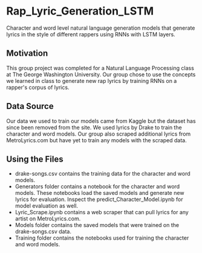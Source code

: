 # Rap_Lyric_Generation_LSTM
Character and word level natural language generation models that generate lyrics in the style of different rappers using RNNs with LSTM layers.

## Motivation
This group project was completed for a Natural Language Processing class at The George Washington University.  Our group chose to use the concepts we learned in class to generate new rap lyrics by training RNNs on a rapper's corpus of lyrics.  

## Data Source
Our data we used to train our models came from Kaggle but the dataset has since been removed from the site.  We used lyrics by Drake to train the character and word models.  Our group also scraped additional lyrics from MetroLyrics.com but have yet to train any models with the scraped data.

##  Using the Files
- drake-songs.csv contains the training data for the character and word models.
- Generators folder contains a notebook for the character and word models.  These notebooks load the saved models and generate new lyrics for evaluation.  Inspect the predict_Character_Model.ipynb for model evaluation as well.
- Lyric_Scrape.ipynb contains a web scraper that can pull lyrics for any artist on MetroLyrics.com.
- Models folder contains the saved models that were trained on the drake-songs.csv data.
- Training folder contains the notebooks used for training the character and word models. 
